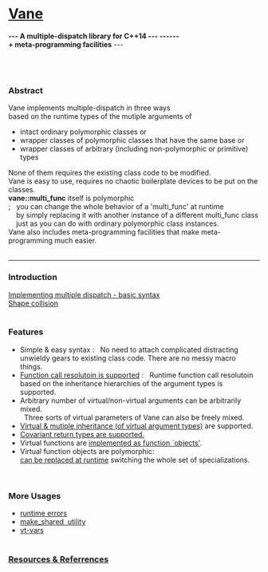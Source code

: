 # [Vane](https://tmp2tmp.github.io/eee/)

**---  A multiple-dispatch library for C++14 --- ------  
     + meta-programming facilities**   ---   
&nbsp;  
&nbsp;  
&nbsp;  
### Abstract
Vane implements multiple-dispatch in three ways  
based on the runtime types of the mutiple arguments of
- intact ordinary polymorphic classes or
- wrapper classes of polymorphic classes that have the same base or
- wrapper classes of arbitrary (including non-polymorphic or primitive) types  

None of them requires the existing class code to be modified.  
Vane is easy to use, requires no chaotic boilerplate devices to be put on the classes.  
**vane::multi\_func** itself is polymorphic &nbsp;  
; &nbsp;  you can change the whole behavior of a 'multi\_func' at runtime  
&nbsp; &nbsp; by simply replacing it with another instance of a different multi\_func class  
&nbsp; &nbsp; just as you can do with ordinary polymorphic class instances.  
Vane also includes meta-programming facilities that make meta-programming much easier.
&nbsp;  
&nbsp;  

****

### Introduction
[Implementing multiple dispatch - basic syntax](hello_world.md)  
[Shape collision](collide.md)  
&nbsp;  

### Features
- Simple & easy syntax : &nbsp; No need to attach complicated distracting unwieldy gears to existing class code. There are no messy macro things.
- [Function call resolutoin is supported](call_resolution.md) : &nbsp; 
  Runtime function call resolutoin based on the inheritance hierarchies of the argument types is supported.
- Arbitrary number of virtual/non-virtual arguments can be arbitrarily mixed.  
  &nbsp; Three sorts of virtual parameters of Vane can also be freely mixed.
- [Virtual & mutiple inheritance (of virtual argument types)](diamond.md) are supported.
- [Covariant return types are supported.](covariant_return_types.md)
- Virtual functions are [implemented as function `objects'](oop_featured.md).
- Virtual function objects are polymorphic:  
  [can be replaced at runtime](replacing_virtual_functions.md) switching the whole set of specializations.

&nbsp;  

### More Usages
<!--
- [utility &nbsp; for std::shared_ptr](make_shared.md)  
- [std::shared_ptr &nbsp; utility](make_shared.md)  
- [```make_shared utility```](make_shared.md)  
- [using with &nbsp; std::shared_ptr](make_shared.md)  
- forcing static dispatch / calling base implementations
-->
- [runtime errors](runtime_errors.md)
- [make_shared &nbsp;utility](make_shared.md)  
- [vt-vars](vt-vars.md)  
&nbsp;  


### [Resources & Referrences](resources.md)



